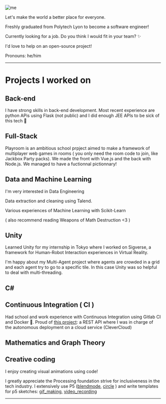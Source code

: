 ![me](https://i.imgur.com/Zl5Uxr2.jpg)

Let's make the world a better place for everyone.

Freshly graduated from Polytech Lyon to become a software engineer!

Currently looking for a job. Do you think I would fit in your team? ✨

I'd love to help on an open-source project!

Pronouns: he/him

------------------
# Projects I worked on
## Back-end

I have strong skills in back-end development.
Most recent experience are python APis using Flask (not public) and I did enough JEE APIs to be sick of this tech 👀

## Full-Stack
Playroom is an ambitious school prpject aimed to make a framework of multiplayer web games in rooms ( you only need the room code to join, like Jackbox Party packs).
We made the front with Vue.js and the back with Node.js. 
We managed to have a fuctionnal pictionnary!


## Data and Machine Learning
I'm very interested in Data Engineering

Data extraction and cleaning using Talend.


Various experiences of Machine Learning with Scikit-Learn

( also recommend reading Weapons of Math Destruction <3 )

## Unity
Learned Unity for my internship in Tokyo where I worked on Sigverse, a framework for Human-Robot Interaction experiences in Virtual Reality.

I'm happy about my Multi-Agent project where agents are crowded in a grid and each agent try to go to a specific tile. In this case Unity was so helpful to deal with multi-threading.

 
## C#

## Continuous Integration ( CI )
Had school and work experience with Continuous Integration using Gitlab CI and Docker 🐳. 
Proud of [this project](https://gitlab.com/Ton_Ami/api_cloud_5a_info): a REST API where I was in charge of the autonomous deployment on a cloud service (CleverCloud) 

## Mathematics and Graph Theory 

## Creative coding
I enjoy creating visual animations using code! 

I greatly appreciate the Processing foundation strive for inclusiveness in the tech industry. 
I extensively use P5 ([blendmode](https://github.com/AntoineGanne/Having-fun-with-p5js-s-blendMode-), [circle](https://github.com/AntoineGanne/circle_and_lines) ) and write templates for p5 sketches: [gif_making](https://github.com/AntoineGanne/Empty_Gif_Making_Sketch_for_p5.js), [video_recording](https://github.com/AntoineGanne/Template_p5_video_recording)

-------------------

<!--
**AntoineGanne/AntoineGanne** is a ✨ _special_ ✨ repository because its `README.md` (this file) appears on your GitHub profile.

Here are some ideas to get you started:

- 🔭 I’m currently working on ...
- 🌱 I’m currently learning ...
- 👯 I’m looking to collaborate on ...
- 🤔 I’m looking for help with ...
- 💬 Ask me about ...
- 📫 How to reach me: ...
- 😄 Pronouns: ...
- ⚡ Fun fact: ...
-->
